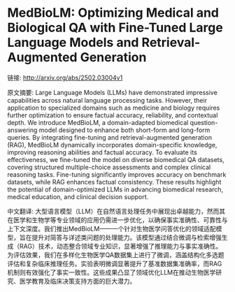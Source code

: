 # MedBioLM: Optimizing Medical and Biological QA with Fine-Tuned Large Language Models and Retrieval-Augmented Generation

链接: http://arxiv.org/abs/2502.03004v1

原文摘要:
Large Language Models (LLMs) have demonstrated impressive capabilities across
natural language processing tasks. However, their application to specialized
domains such as medicine and biology requires further optimization to ensure
factual accuracy, reliability, and contextual depth. We introduce MedBioLM, a
domain-adapted biomedical question-answering model designed to enhance both
short-form and long-form queries. By integrating fine-tuning and
retrieval-augmented generation (RAG), MedBioLM dynamically incorporates
domain-specific knowledge, improving reasoning abilities and factual accuracy.
To evaluate its effectiveness, we fine-tuned the model on diverse biomedical QA
datasets, covering structured multiple-choice assessments and complex clinical
reasoning tasks. Fine-tuning significantly improves accuracy on benchmark
datasets, while RAG enhances factual consistency. These results highlight the
potential of domain-optimized LLMs in advancing biomedical research, medical
education, and clinical decision support.

中文翻译:
大型语言模型（LLM）在自然语言处理任务中展现出卓越能力，然而其在医学和生物学等专业领域的应用仍需进一步优化，以确保事实准确性、可靠性与上下文深度。我们推出MedBioLM——一个针对生物医学问答优化的领域适配模型，旨在提升对简答与详述类问题的处理能力。该模型通过结合微调与检索增强生成（RAG）技术，动态整合领域专业知识，显著增强了推理能力与事实准确性。为评估效果，我们在多样化生物医学QA数据集上进行了微调，涵盖结构化多选题评估和复杂临床推理任务。实验表明微调显著提升了基准数据集准确率，而RAG机制则有效强化了事实一致性。这些成果凸显了领域优化LLM在推动生物医学研究、医学教育及临床决策支持方面的巨大潜力。
